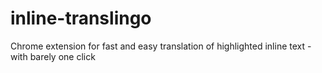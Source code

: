 # inline-translingo

Chrome extension for fast and easy translation of highlighted inline text - with barely one click
